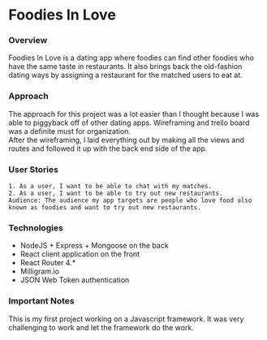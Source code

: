 # Foodies In Love
### Overview

Foodies In Love is a dating app where foodies can find other foodies who have the same taste in restaurants. It also brings back the old-fashion dating ways by assigning a restaurant for the matched users to eat at.  

### Approach
  The approach for this project was a lot easier than I thought because I was able to piggyback off of other dating apps.  Wireframing and trello board was a definite must for organization.  
  After the wireframing, I laid everything out by making all the views and routes and followed it up with the back end side of the app.
	

### User Stories
	1. As a user, I want to be able to chat with my matches.
	2. As a user, I want to be able to try out new restaurants.
	Audience: The audience my app targets are people who love food also known as foodies and want to try out new restaurants.
	
	
### Technologies

- NodeJS + Express + Mongoose on the back
- React client application on the front
- React Router 4.*
- Milligram.io
- JSON Web Token authentication

### Important Notes
This is my first project working on a Javascript framework. It was very challenging to work and let the framework do the work.  